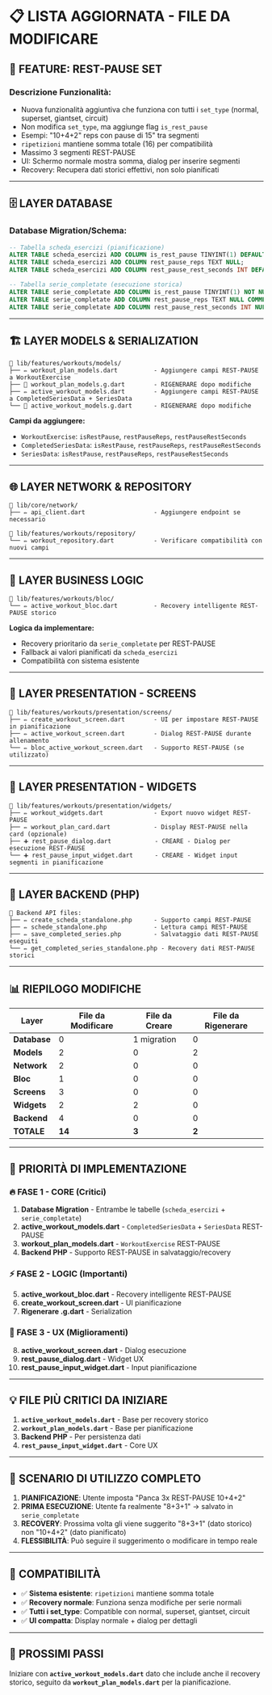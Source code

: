 # 📋 **LISTA AGGIORNATA - FILE DA MODIFICARE**

## 🎯 **FEATURE: REST-PAUSE SET**

### **Descrizione Funzionalità:**
- Nuova funzionalità aggiuntiva che funziona con tutti i `set_type` (normal, superset, giantset, circuit)
- Non modifica `set_type`, ma aggiunge flag `is_rest_pause`
- Esempi: "10+4+2" reps con pause di 15" tra segmenti
- `ripetizioni` mantiene somma totale (16) per compatibilità
- Massimo 3 segmenti REST-PAUSE
- UI: Schermo normale mostra somma, dialog per inserire segmenti
- Recovery: Recupera dati storici effettivi, non solo pianificati

---

## 🗄️ **LAYER DATABASE**

### **Database Migration/Schema:**
```sql
-- Tabella scheda_esercizi (pianificazione)
ALTER TABLE scheda_esercizi ADD COLUMN is_rest_pause TINYINT(1) DEFAULT 0;
ALTER TABLE scheda_esercizi ADD COLUMN rest_pause_reps TEXT NULL;
ALTER TABLE scheda_esercizi ADD COLUMN rest_pause_rest_seconds INT DEFAULT 15;

-- Tabella serie_completate (esecuzione storica)
ALTER TABLE serie_completate ADD COLUMN is_rest_pause TINYINT(1) NOT NULL DEFAULT 0 COMMENT 'Flag per indicare se questa serie era REST-PAUSE';
ALTER TABLE serie_completate ADD COLUMN rest_pause_reps TEXT NULL COMMENT 'Sequenza REST-PAUSE effettivamente completata (es: "10+4+2")';
ALTER TABLE serie_completate ADD COLUMN rest_pause_rest_seconds INT NULL COMMENT 'Secondi di pausa usati tra i segmenti';
```

---

## 🏗️ **LAYER MODELS & SERIALIZATION**

```
📁 lib/features/workouts/models/
├── ✏️ workout_plan_models.dart          - Aggiungere campi REST-PAUSE a WorkoutExercise
├── 🔄 workout_plan_models.g.dart        - RIGENERARE dopo modifiche
├── ✏️ active_workout_models.dart        - Aggiungere campi REST-PAUSE a CompletedSeriesData + SeriesData
└── 🔄 active_workout_models.g.dart      - RIGENERARE dopo modifiche
```

**Campi da aggiungere:**
- `WorkoutExercise`: `isRestPause`, `restPauseReps`, `restPauseRestSeconds`
- `CompletedSeriesData`: `isRestPause`, `restPauseReps`, `restPauseRestSeconds`
- `SeriesData`: `isRestPause`, `restPauseReps`, `restPauseRestSeconds`

---

## 🌐 **LAYER NETWORK & REPOSITORY**

```
📁 lib/core/network/
├── ✏️ api_client.dart                   - Aggiungere endpoint se necessario

📁 lib/features/workouts/repository/
└── ✏️ workout_repository.dart           - Verificare compatibilità con nuovi campi
```

---

## 🧠 **LAYER BUSINESS LOGIC**

```
📁 lib/features/workouts/bloc/
└── ✏️ active_workout_bloc.dart          - Recovery intelligente REST-PAUSE storico
```

**Logica da implementare:**
- Recovery prioritario da `serie_completate` per REST-PAUSE
- Fallback ai valori pianificati da `scheda_esercizi`
- Compatibilità con sistema esistente

---

## 🎨 **LAYER PRESENTATION - SCREENS**

```
📁 lib/features/workouts/presentation/screens/
├── ✏️ create_workout_screen.dart        - UI per impostare REST-PAUSE in pianificazione
├── ✏️ active_workout_screen.dart        - Dialog REST-PAUSE durante allenamento
└── ✏️ bloc_active_workout_screen.dart   - Supporto REST-PAUSE (se utilizzato)
```

---

## 🎯 **LAYER PRESENTATION - WIDGETS**

```
📁 lib/features/workouts/presentation/widgets/
├── ✏️ workout_widgets.dart              - Export nuovo widget REST-PAUSE
├── ✏️ workout_plan_card.dart            - Display REST-PAUSE nella card (opzionale)
├── ➕ rest_pause_dialog.dart            - CREARE - Dialog per esecuzione REST-PAUSE
└── ➕ rest_pause_input_widget.dart      - CREARE - Widget input segmenti in pianificazione
```

---

## 🔧 **LAYER BACKEND (PHP)**

```
📁 Backend API files:
├── ✏️ create_scheda_standalone.php      - Supporto campi REST-PAUSE
├── ✏️ schede_standalone.php             - Lettura campi REST-PAUSE
├── ✏️ save_completed_series.php         - Salvataggio dati REST-PAUSE eseguiti
└── ✏️ get_completed_series_standalone.php - Recovery dati REST-PAUSE storici
```

---

## 📊 **RIEPILOGO MODIFICHE**

| Layer | File da Modificare | File da Creare | File da Rigenerare |
|-------|-------------------|-----------------|------------------|
| **Database** | 0 | 1 migration | 0 |
| **Models** | 2 | 0 | 2 |
| **Network** | 2 | 0 | 0 |
| **Bloc** | 1 | 0 | 0 |
| **Screens** | 3 | 0 | 0 |
| **Widgets** | 2 | 2 | 0 |
| **Backend** | 4 | 0 | 0 |
| **TOTALE** | **14** | **3** | **2** |

---

## 🎯 **PRIORITÀ DI IMPLEMENTAZIONE**

### **🔥 FASE 1 - CORE (Critici)**
1. **Database Migration** - Entrambe le tabelle (`scheda_esercizi` + `serie_completate`)
2. **active_workout_models.dart** - `CompletedSeriesData` + `SeriesData` REST-PAUSE
3. **workout_plan_models.dart** - `WorkoutExercise` REST-PAUSE
4. **Backend PHP** - Supporto REST-PAUSE in salvataggio/recovery

### **⚡ FASE 2 - LOGIC (Importanti)**  
5. **active_workout_bloc.dart** - Recovery intelligente REST-PAUSE
6. **create_workout_screen.dart** - UI pianificazione
7. **Rigenerare .g.dart** - Serialization

### **🎨 FASE 3 - UX (Miglioramenti)**
8. **active_workout_screen.dart** - Dialog esecuzione
9. **rest_pause_dialog.dart** - Widget UX
10. **rest_pause_input_widget.dart** - Input pianificazione

---

## 💡 **FILE PIÙ CRITICI DA INIZIARE**

1. **`active_workout_models.dart`** - Base per recovery storico
2. **`workout_plan_models.dart`** - Base per pianificazione
3. **Backend PHP** - Per persistenza dati
4. **`rest_pause_input_widget.dart`** - Core UX

---

## 💭 **SCENARIO DI UTILIZZO COMPLETO**

1. **PIANIFICAZIONE**: Utente imposta "Panca 3x REST-PAUSE 10+4+2"
2. **PRIMA ESECUZIONE**: Utente fa realmente "8+3+1" → salvato in `serie_completate`
3. **RECOVERY**: Prossima volta gli viene suggerito "8+3+1" (dato storico) non "10+4+2" (dato pianificato)
4. **FLESSIBILITÀ**: Può seguire il suggerimento o modificare in tempo reale

---

## 🔄 **COMPATIBILITÀ**

- ✅ **Sistema esistente**: `ripetizioni` mantiene somma totale
- ✅ **Recovery normale**: Funziona senza modifiche per serie normali
- ✅ **Tutti i set_type**: Compatible con normal, superset, giantset, circuit
- ✅ **UI compatta**: Display normale + dialog per dettagli

---

## 🚀 **PROSSIMI PASSI**

Iniziare con **`active_workout_models.dart`** dato che include anche il recovery storico, seguito da **`workout_plan_models.dart`** per la pianificazione.
